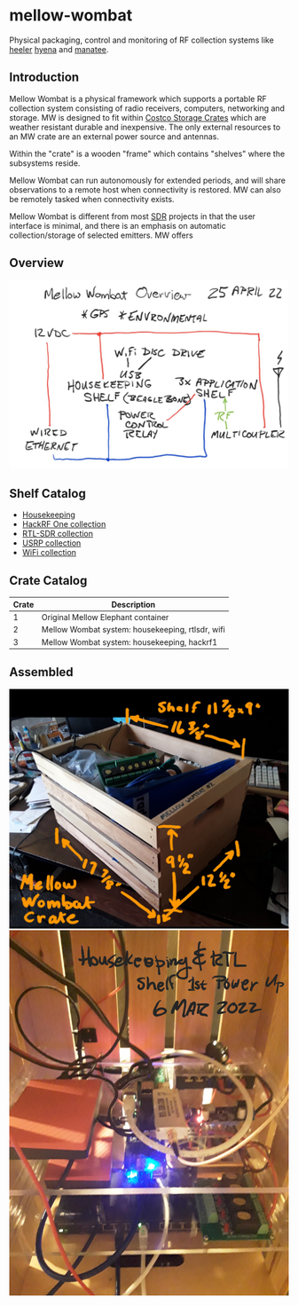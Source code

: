 # mellow-wombat
Physical packaging, control and monitoring of RF collection systems like [heeler](https://github.com/guycole/mellow-heeler) [hyena](https://github.com/guycole/mellow-hyena) and [manatee](https://github.com/guycole/mellow-manatee).

## Introduction
Mellow Wombat is a physical framework which supports a portable RF collection system consisting of radio receivers, computers, networking and storage.  MW is designed to fit within [Costco Storage Crates](https://www.costco.com/greenmade-12-gallon-storage-bin%2c-4-pack.product.4000229972.html) which are weather resistant durable and inexpensive.  The only external resources to an MW crate are an external power source and antennas.

Within the "crate" is a wooden "frame" which contains "shelves" where the subsystems reside.

Mellow Wombat can run autonomously for extended periods, and will share observations to a remote host when connectivity is restored.  MW can also be remotely tasked when connectivity exists.  

Mellow Wombat is different from most [SDR](https://en.wikipedia.org/wiki/Software-defined_radio) projects in that the user interface is minimal, and there is an emphasis on automatic collection/storage of selected emitters.  MW offers 

## Overview
![overview](https://github.com/guycole/mellow-wombat/blob/main/grafix/overview.png)

## Shelf Catalog
+ [Housekeeping](https://github.com/guycole/mellow-wombat/blob/main/housekeeping/README.md)
+ [HackRF One collection](https://github.com/guycole/mellow-wombat/tree/main/hackrf1/README.md)
+ [RTL-SDR collection](https://github.com/guycole/mellow-wombat/tree/main/rtlsdr/README.md)
+ [USRP collection](https://github.com/guycole/mellow-wombat/tree/main/usrp1/README.md)
+ [WiFi collection](https://github.com/guycole/mellow-wombat/tree/main/wifi/README.md)

## Crate Catalog
| Crate | Description                                      |
| ----- | ------------------------------------------------ |
|     1 | Original Mellow Elephant container               |
|     2 | Mellow Wombat system: housekeeping, rtlsdr, wifi |
|     3 | Mellow Wombat system: housekeeping, hackrf1      |

## Assembled
![dimensions](https://github.com/guycole/mellow-wombat/blob/main/grafix/crate_dimensions.png)
![first_power](https://github.com/guycole/mellow-wombat/blob/main/grafix/first_power.png)
